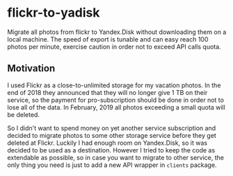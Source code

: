 # flickr-to-yadisk

Migrate all photos from flickr to Yandex.Disk without downloading them on a local machine. The speed of export is tunable and can easy reach 100 photos per minute, exercise caution in order not to exceed API calls quota.

## Motivation

I used Flickr as a close-to-unlimited storage for my vacation photos. In the end of 2018 they announced that they will no longer give 1 TB on their service, so the payment for pro-subscription should be done in order not to lose all of the data. In February, 2019 all photos exceeding a small quota will be deleted.

So I didn't want to spend money on yet another service subscription and decided to migrate photos to some other storage service before they get deleted at Flickr. Luckily I had enough room on Yandex.Disk, so it was decided to be used as a destination. However I tried to keep the code as extendable as possible, so in case you want to migrate to other service, the only thing you need is just to add a new API wrapper in `clients` package.
